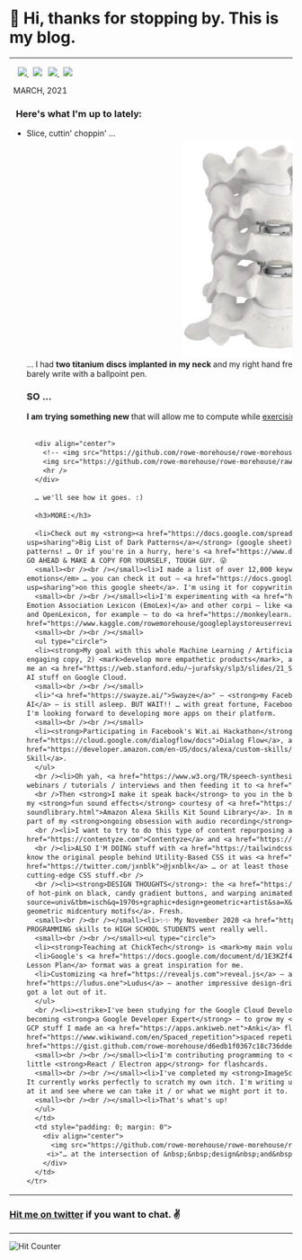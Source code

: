 <h1> 👋 Hi, thanks for stopping by. This is my blog.</h1>
<div align="">
 <table width="100%" border="0" cellspacing="0" cellpadding="5">
    <tr>
      <td>
        <p>
           &nbsp; <a href="https://www.twitter.com/rowemore"><img src="https://img.shields.io/badge/twitter-%231DA1F2.svg?&style=for-the-badge&logo=twitter&logoColor=white" height=25>
          </a> &nbsp;
          <a href="https://www.linkedin.com/in/rowe-morehouse"><img src="https://img.shields.io/badge/linkedin-%230077B5.svg?&style=for-the-badge&logo=linkedin&logoColor=white" height=25></a> &nbsp;
          <a href="https://medium.com/@rowemore"><img src="https://img.shields.io/badge/medium-%2312100E.svg?&style=for-the-badge&logo=medium&logoColor=white" height=25>
          </a> &nbsp;
          <a href="https://stackoverflow.com/users/1618304/rowe-morehouse"><img src="https://img.shields.io/badge/Stack%20Overflow-%23F28033.svg?&style=for-the-badge&logo=stackoverflow&logoColor=white" height=25>
          </a>
        </p>MARCH, 2021</em></small>
      <h3>&nbsp;Here's what I'm up to lately:</h3>
      <ul>
      <li> Slice, cuttin' choppin' …
        <div align="center">
          <img src="https://github.com/rowe-morehouse/rowe-morehouse/raw/master/implants.png" width=44%><br />
        </div>
         … I had <strong>two titanium discs implanted in my neck</strong> and my right hand freakin' kills and is numb due to neuropathic radiculopathy. I can type, but I can barely write with a ballpoint pen.  
        <h3>SO …</h3> <strong>I am trying something new</strong> that will allow me to compute while <u>exercising my motor skills</u>:<br /><br />

      <div align="center">
        <!-- <img src="https://github.com/rowe-morehouse/rowe-morehouse/raw/master/main.gif"><br /> -->
        <img src="https://github.com/rowe-morehouse/rowe-morehouse/raw/master/chromebook.png" width=80%><br />
        <hr />
      </div>

      … we'll see how it goes. :)

      <h3>MORE:</h3>

      <li>Check out my <strong><a href="https://docs.google.com/spreadsheets/d/1F-uq6lqjr7ZSqphSb8LyPb7UPPisIT0SrOYc8IuE5Ac/edit?usp=sharing">Big List of Dark Patterns</a></strong> (google sheet) — with copywriting examples! — and offending URLs that demonstate the patterns! … Or if you're in a hurry, here's <a href="https://www.darkpatterns.org/types-of-dark-pattern">the TL;DR on Dark Patterns</a>. GO AHEAD & MAKE A COPY FOR YOURSELF, TOUGH GUY. 😜
      <small><br /><br /></small><li>I made a list of over 12,000 keywords that elicit <em>positive emotions</em> vs <em>negative emotions</em> … you can check it out ⇨ <a href="https://docs.google.com/spreadsheets/d/1DjsQzSqYtgoyqW9UmptcrnmqLx73mbch7M0zmV5VuuQ/edit?usp=sharing">on this google sheet</a>. I'm using it for copywriting. MAKE A COPY FOR YOURSELF. ✨ 
      <small><br /><br /></small><li>I'm experimenting with <a href="https://saifmohammad.com/WebPages/NRC-Emotion-Lexicon.htm">The NRC Word-Emotion Association Lexicon (EmoLex)</a> and other corpi — like <a href="https://www.kovcomp.co.uk/wordstat/LIWC.html">The LICW 2015</a> and OpenLexicon, for example — to do <a href="https://monkeylearn.com/blog/opinion-mining/">opinion mining</a> on a dataset of <a href="https://www.kaggle.com/rowemorehouse/googleplaystoreuserreviews">Google Playstore App Reviews</a> I made on Kaggle.
      <small><br /><br /></small>
      <ul type="circle">
      <li><strong>My goal with this whole Machine Learning / Artificial Intelligence</strong> angle-of-inquiry is to learn to 1) write more engaging copy, 2) <mark>develop more empathetic products</mark>, and 3) design better UI components. The research that's out there gives me an <a href="https://web.stanford.edu/~jurafsky/slp3/slides/21_SentLex.pdf">evidence-based direction</a> … plus it's fun to spin-up the AI stuff on Google Cloud.
      <small><br /><br /></small>
      <li>"<a href="https://swayze.ai/">Swayze</a>" — <strong>my Facebook Messenger chatbot</strong> <a href="https://wit.ai">built with Wit AI</a> — is still asleep. BUT WAIT!! … with great fortune, Facebook (The best app of all time, fight me) has finally biz verified my corp. I'm looking forward to developing more apps on their platform.
      <small><br /><br /></small>
      <li><strong>Participating in Facebook's Wit.ai Hackathon</strong> is what sent me down this AI path. I've also been working with <a href="https://cloud.google.com/dialogflow/docs">Dialog Flow</a>, and I've got the basic codebase set up for porting Swayze into an <a href="https://developer.amazon.com/en-US/docs/alexa/custom-skills/host-a-custom-skill-as-an-aws-lambda-function.html">Amazon Alexa Skill</a>.
      </ul>
      <br /><li>Oh yah, <a href="https://www.w3.org/TR/speech-synthesis/">SSML</a>. I'm audio recording the dialogue (speech) from free webinars / tutorials / interviews and then feeding it to <a href="https://cloud.google.com/speech-to-text">GCP speech-to-text</a>.<br />
      <br />Then <strong>I make it speak back</strong> to you in the best Google Voice — with my instinctual SSML voice inflection markup and my <strong>fun sound effects</strong> courtesy of <a href="https://developer.amazon.com/en-US/docs/alexa/custom-skills/ask-soundlibrary.html">Amazon Alexa Skills Kit Sound Library</a>. In my mind, this is a new way of repurposing content.<br /><br /> This is part of my <strong>ongoing obsession with audio recording</strong> and <strong>speech editing</strong>.<br />  
      <br /><li>I want to try to do this type of content repurposing at scale with services like <a href="https://contentyze.com">Contentyze</a> and <a href="https://anyword.com/">Anyword</a>. 👀<br />
      <br /><li>ALSO I'M DOING stuff with <a href="https://tailwindcss.com/">Tailwind CSS</a> — just like everyone else is. If you want to know the original people behind Utility-Based CSS it was <a href="https://twitter.com/mrmrs_">@mrmrs_</a> and <a href="https://twitter.com/jxnblk">@jxnblk</a> … or at least those are the dudes I've been following / copying from for years related to cutting-edge CSS stuff.<br />
      <br /><li><strong>DESIGN THOUGHTS</strong>: the <a href="https://reinvent.awsevents.com/">AWS re:Invent 2020 design language</a> is full of hot-pink on black, candy gradient buttons, and warping animated <a href="https://www.google.com/search?source=univ&tbm=isch&q=1970s+graphic+design+geometric+artist&sa=X&ved=2ahUKEwjFr4qDxO_sAhVLop4KHZHcAZIQ7Al6BAgFEFA&biw=1440&bih=799">1970s geometric midcentury motifs</a>. Fresh.
      <small><br /><br /></small><li>✨✨ My November 2020 <a href="https://chicktech.org">ChickTech Workshop</a></strong> TEACHING WEB PROGRAMMING skills to HIGH SCHOOL STUDENTS went really well.   
      <small><br /><br /></small><ul type="circle">
      <li><strong>Teaching at ChickTech</strong> is <mark>my main volunteer activity</mark>, for three (3) years now. 
      <li>Google's <a href="https://docs.google.com/document/d/1E3KZf4OwRZadim0ORDPJ3QSAsPs-ZB8CA4XBdtprbck/edit">Applied Digital Skills Lesson Plan</a> format was a great inspiration for me.
      <li>Customizing <a href="https://revealjs.com">reveal.js</a> — an awesome open-source presentation app</a> — and using <a href="https://ludus.one">Ludus</a> — another impressive design-driven presentation app — was a great experience; and I think the students got a lot out of it.
      </ul>
      <br /><li><strike>I've been studying for the Google Cloud Developer certification</strike> … Instead of doing that I am working on becoming <strong>a Google Developer Expert</strong> — to grow my <a href="https://twitter.com/search?q=%23DevRel">#DevRel</a> skills. For GCP stuff I made an <a href="https://apps.ankiweb.net">Anki</a> flashcard deck (<a href="https://www.wikiwand.com/en/Spaced_repetition">spaced repetition learning</a>) for you. If you care, you can <a href="https://gist.github.com/rowe-morehouse/d6edb1f0367c18c736dde70d29bbc218">download it here</a>.
      <small><br /><br /></small><li>I'm contributing programming to <a href="https://github.com/hikikones/Lazycard">Lazycard</a> — a cool little <strong>React / Electron app</strong> for flashcards.
      <small><br /><br /></small><li>I've completed my <strong>ImageScrounge</strong> MVP. ImageScrounge is a little desktop app I'm making. It currently works perfectly to scratch my own itch. I'm writing up the PR&nbsp;FAQ. It's in PERL though. I'm gonna have some buddies look at it and see where we can take it / or what we might port it to.
      <small><br /><br /></small><li>That's what's up!
      </ul>
      </td>
      <td style="padding: 0; margin: 0">
        <div align="center">
          <img src="https://github.com/rowe-morehouse/rowe-morehouse/raw/master/main.gif"><br />
         <i>"… at the intersection of &nbsp;&nbsp;design&nbsp;and&nbsp;engineering."&nbsp;&nbsp;&nbsp;&nbsp;</i>
        </div>
      </td>
    </tr>
  </table>
</div>

### <a href="https://twitter.com/rowemore">Hit me on twitter</a> if you want to chat. ✌️

<hr />


<img alt="Hit Counter" src="https://hitcount.io/api/ram0faYf5?initial=99&background=F6F9FC&color=2FB380&&size=10.5" />
